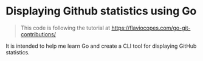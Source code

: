 # Displaying Github statistics using Go

> This code is following the tutorial at https://flaviocopes.com/go-git-contributions/

It is intended to help me learn Go and create a CLI tool for displaying GitHub statistics.
